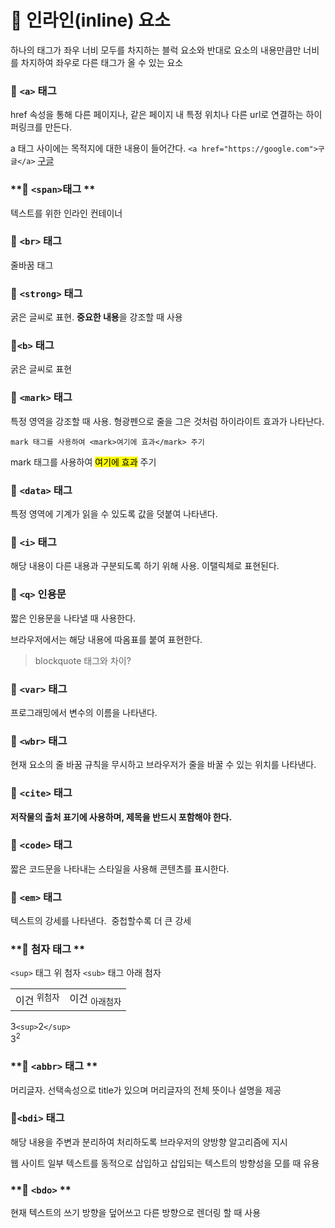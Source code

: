 # **📂 인라인(inline) 요소**  

하나의 태그가 좌우 너비 모두를 차지하는 블럭 요소와 반대로 요소의 내용만큼만 너비를 차지하여 좌우로 다른 태그가 올 수 있는 요소

### **📝 `<a>` 태그**

href 속성을 통해 다른 페이지나, 같은 페이지 내 특정 위치나 다른 url로 연결하는 하이퍼링크를 만든다.

a 태그 사이에는 목적지에 대한 내용이 들어간다.
`<a href="https://google.com">구글</a>`
<a href="https://google.com">구글</a>


### **📝 `<span>`태그 **

텍스트를 위한 인라인 컨테이너

### **📝 `<br>` 태그**

줄바꿈 태그

### **📝 `<strong>` 태그**

굵은 글씨로 표현. **중요한 내용**을 강조할 때 사용

### **📝`<b>` 태그**

굵은 글씨로 표현

### **📝 `<mark>` 태그**

특정 영역을 강조할 때 사용. 형광펜으로 줄을 그은 것처럼 하이라이트 효과가 나타난다.

```
mark 태그를 사용하여 <mark>여기에 효과</mark> 주기
```
mark 태그를 사용하여 <mark>여기에 효과</mark> 주기


### **📝 `<data>` 태그**

특정 영역에 기계가 읽을 수 있도록 값을 덧붙여 나타낸다.

### **📝 `<i>` 태그**

해당 내용이 다른 내용과 구분되도록 하기 위해 사용. 이탤릭체로 표현된다.

### **📝 `<q>` 인용문**

짧은 인용문을 나타낼 때 사용한다.

브라우저에서는 해당 내용에 따옴표를 붙여 표현한다.

> blockquote 태그와 차이?

### **📝 `<var>` 태그**

프로그래밍에서 변수의 이름을 나타낸다.

### **📝 `<wbr>` 태그**

현재 요소의 줄 바꿈 규칙을 무시하고 브라우저가 줄을 바꿀 수 있는 위치를 나타낸다.

### **📝 `<cite>` 태그**

**저작물의 출처 표기에 사용하며, 제목을 반드시 포함해야 한다.**

### **📝 `<code>` 태그**

짧은 코드문을 나타내는 스타일을 사용해 콘텐츠를 표시한다.

### **📝 `<em>` 태그**

텍스트의 강세를 나타낸다.  중첩할수록 더 큰 강세

### **📝 첨자 태그  **

`<sup>` 태그 위 첨자 
`<sub>` 태그 아래 첨자

<table>
  <tr>
    <td>
      이건 <sup>위첨자</sup>
    </td>
    <td>
	  이건 <sub>아래첨자</sub>
    </td>
  </tr>
</table>

 3`<sup>`2`</sup>`  
 3<sup>2</sup>




### **📝 `<abbr>` 태그 **

머리글자. 선택속성으로 title가 있으며 머리글자의 전체 뜻이나 설명을 제공

### **📝`<bdi>` 태그**

해당 내용을 주변과 분리하여 처리하도록 브라우저의 양방향 알고리즘에 지시

웹 사이트 일부 텍스트를 동적으로 삽입하고 삽입되는 텍스트의 방향성을 모를 때 유용

### **📝 `<bdo>` **

현재 텍스트의 쓰기 방향을 덮어쓰고 다른 방향으로 렌더링 할 때 사용


</br>